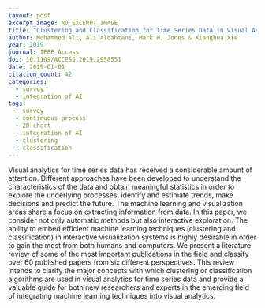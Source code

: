 ```yaml
---
layout: post
excerpt_image: NO_EXCERPT_IMAGE
title: "Clustering and Classification for Time Series Data in Visual Analytics: A Survey"
author: Mohammed Ali, Ali Alqahtani, Mark W. Jones & Xianghua Xie
year: 2019
journal: IEEE Access
doi: 10.1109/ACCESS.2019.2958551
date: 2019-01-01
citation_count: 42
categories:
  - survey
  - integration of AI
tags:
  - survey
  - continuous process
  - 2D chart
  - integration of AI
  - clustering
  - classification
---
```

Visual analytics for time series data has received a considerable amount of attention. Different approaches have been developed to understand the characteristics of the data and obtain meaningful statistics in order to explore the underlying processes, identify and estimate trends, make decisions and predict the future. The machine learning and visualization areas share a focus on extracting information from data. In this paper, we consider not only automatic methods but also interactive exploration. The ability to embed efficient machine learning techniques (clustering and classification) in interactive visualization systems is highly desirable in order to gain the most from both humans and computers. We present a literature review of some of the most important publications in the field and classify over 60 published papers from six different perspectives. This review intends to clarify the major concepts with which clustering or classification algorithms are used in visual analytics for time series data and provide a valuable guide for both new researchers and experts in the emerging field of integrating machine learning techniques into visual analytics.
